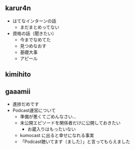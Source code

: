 ## karur4n

- はてなインターンの話
  - まだまとめってない
- 資格の話（聞きたい）
  - 今までなめてた
  - 見つめなおす
  - 基礎大事
  - アピール

## kimihito

## gaaamii
- 進捗だめです
- Podcast運営について
  - 準備が悪くてごめんなさい...
  - 未公開エピソードを関係者だけに公開しておきたい
    - お蔵入りはもったいない
  - kumocast に出ると幸せになれる事実
  - 「Podcast聴いてます（ました）」と言ってもらえました

